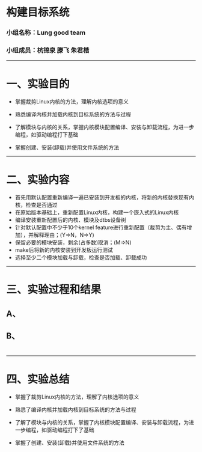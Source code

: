 # 构建目标系统
### 小组名称：Lung good team
### 小组成员：杭锦泉 滕飞 朱君楷
***
# 一、实验目的
* 掌握裁剪Linux内核的方法，理解内核选项的意义

* 熟悉编译内核并加载内核到目标系统的方法与过程

* 了解模块与内核的关系，掌握内核模块配置编译、安装与卸载流程，为进一步编程，如驱动编程打下基础

* 掌握创建、安装(卸载)并使用文件系统的方法
***
# 二、实验内容
* 首先用默认配置重新编译一遍已安装到开发板的内核，将新的内核替换现有内核，检查是否通过
* 在原始版本基础上，重新配置Linux内核，构建一个嵌入式的Linux内核
* 编译安装重新配置后的内核、模块及dtbs设备树
* 针对默认配置中不少于10个kernel feature进行重新配置（裁剪为主、偶有增加），并解释理由；(Y=>N，N=>Y)
* 保留必要的模块安装，剩余(占多数)取消；(M=>N)
* make后将新的内核安装到开发板运行测试
* 选择至少二个模块加载与卸载，检查是否加载、卸载成功
***
# 三、实验过程和结果
## A、

## B、


#
***
# 四、实验总结
* 掌握了裁剪Linux内核的方法，理解了内核选项的意义

* 熟悉了编译内核并加载内核到目标系统的方法与过程

* 了解了模块与内核的关系，掌握了内核模块配置编译、安装与卸载流程，为进一步编程，如驱动编程打下了基础

* 掌握了创建、安装(卸载)并使用文件系统的方法